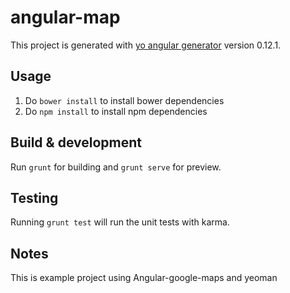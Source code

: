 # angular-map

This project is generated with [yo angular generator](https://github.com/yeoman/generator-angular)
version 0.12.1.

## Usage

1. Do `bower install` to install bower dependencies
2. Do `npm install` to install npm dependencies

## Build & development

Run `grunt` for building and `grunt serve` for preview.

## Testing

Running `grunt test` will run the unit tests with karma.

## Notes
This is example project using Angular-google-maps and yeoman


